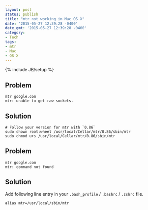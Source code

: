 ```yaml
---
layout: post
status: publish
title: "mtr not working in Mac OS X"
date: '2015-05-27 12:39:28 -0400'
date_gmt: '2015-05-27 12:39:28 -0400'
category:
- Tech
tags:
- mtr
- Mac
- OS X
---
```

{% include JB/setup %}

## Problem

```shell
mtr google.com
mtr: unable to get raw sockets.
```

## Solution

```shell
# Follow your version for mtr with `0.86`
sudo chown root:wheel /usr/local/Cellar/mtr/0.86/sbin/mtr
sudo chmod u+s /usr/local/Cellar/mtr/0.86/sbin/mtr
```

## Problem

```shell
mtr google.com
mtr: command not found
```

## Solution

Add following line entry in your `.bash_profile` / `.bashrc` / `.zshrc` file.

```shell
alias mtr=/usr/local/sbin/mtr
```
